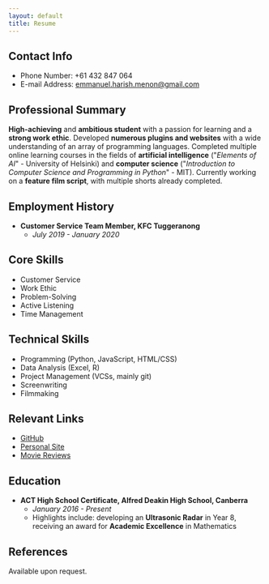 ```yaml
---
layout: default
title: Resume
---
```

## Contact Info
- Phone Number: +61 432 847 064
- E-mail Address: [&#101;&#109;&#109;&#097;&#110;&#117;&#101;&#108;&#046;&#104;&#097;&#114;&#105;&#115;&#104;&#046;&#109;&#101;&#110;&#111;&#110;&#064;&#103;&#109;&#097;&#105;&#108;&#046;&#099;&#111;&#109;](mailto:&#101;&#109;&#109;&#097;&#110;&#117;&#101;&#108;&#046;&#104;&#097;&#114;&#105;&#115;&#104;&#046;&#109;&#101;&#110;&#111;&#110;&#064;&#103;&#109;&#097;&#105;&#108;&#046;&#099;&#111;&#109;)

## Professional Summary
**High-achieving** and **ambitious student** with a passion for learning and a **strong work ethic**. Developed **numerous plugins and websites** with a wide understanding of an array of programming languages. Completed multiple online learning courses in the fields of **artificial intelligence** ("*Elements of AI*" - University of Helsinki) and **computer science** ("*Introduction to Computer Science and Programming in Python*" - MIT). Currently working on a **feature film script**, with multiple shorts already completed.

## Employment History
- **Customer Service Team Member, KFC Tuggeranong**
    - *July 2019 - January 2020*

## Core Skills
- Customer Service
- Work Ethic
- Problem-Solving
- Active Listening
- Time Management

## Technical Skills
- Programming (Python, JavaScript, HTML/CSS)
- Data Analysis (Excel, R)
- Project Management (VCSs, mainly git)
- Screenwriting
- Filmmaking

## Relevant Links
- [GitHub](https://github.com/emmanuelmenon/)
- [Personal Site](https://emmanuelmenon.github.io/)
- [Movie Reviews](https://letterboxd.com/emmanuelmenon)

## Education
- **ACT High School Certificate, Alfred Deakin High School, Canberra**
    - *January 2016 - Present*
    - Highlights include: developing an **Ultrasonic Radar** in Year 8, receiving an award for **Academic Excellence** in Mathematics

## References
Available upon request.
